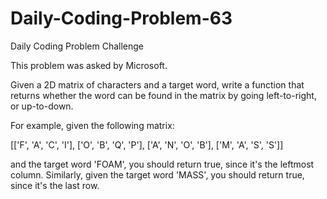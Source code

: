 # Daily-Coding-Problem-63
Daily Coding Problem Challenge

This problem was asked by Microsoft.

Given a 2D matrix of characters and a target word, write a function that returns whether the word can be found in the matrix by going left-to-right, or up-to-down.

For example, given the following matrix:

[['F', 'A', 'C', 'I'],
 ['O', 'B', 'Q', 'P'],
 ['A', 'N', 'O', 'B'],
 ['M', 'A', 'S', 'S']]
 
and the target word 'FOAM', you should return true, since it's the leftmost column. Similarly, given the target word 'MASS', you should return true, since it's the last row.
